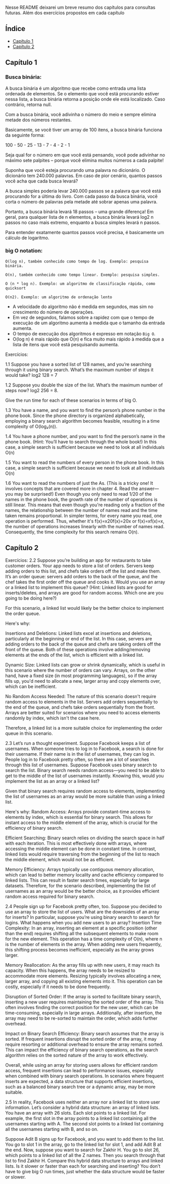 Nesse README deixarei um breve resumo dos capítulos para consultas futuras. Além dos exercícios propostos em cada capítulo

## Índice

- [Capítulo 1](#Capítulo-1)
- [Capítulo 2](#Capítulo-2)

## Capítulo 1
### Busca binária:

A busca binária é um algoritmo que recebe como entrada uma lista ordenada de elementos. Se o elemento que você está procurando estiver nessa lista, a busca binária retorna a posição onde ele está localizado. Caso contrário, retorna null.

Com a busca binária, você adivinha o número do meio e sempre elimina metade dos números restantes.

Basicamente, se você tiver um array de 100 itens, a busca binária funciona da seguinte forma:

100 - 50 - 25 - 13 - 7 - 4 - 2 - 1

Seja qual for o número em que você está pensando, você pode adivinhar no máximo sete palpites – porque você elimina muitos números a cada palpite!

Suponha que você esteja procurando uma palavra no dicionário. O dicionário tem 240.000 palavras. Em caso de pior cenário, quantos passos você acha que cada busca levará?

A busca simples poderia levar 240.000 passos se a palavra que você está procurando for a última do livro. Com cada passo da busca binária, você corta o número de palavras pela metade até sobrar apenas uma palavra.

Portanto, a busca binária levará 18 passos – uma grande diferença! Em geral, para qualquer lista de n elementos, a busca binária levará log2 n passos no caso mais extremo, enquanto a busca simples levará n passos.

Para entender exatamente quantos passos você precisa, é basicamente um cálculo de logaritmo.


### big O notation:
    O(log n), também conhecido como tempo de log. Exemplo: pesquisa binária.

    O(n), também conhecido como tempo linear. Exemplo: pesquisa simples.

    O (n * log n). Exemplo: um algoritmo de classificação rápida, como quicksort

    O(n2). Exemplo: um algoritmo de ordenação lento

* A velocidade do algoritmo não é medida em segundos, mas sim no crescimento do número de operações.
* Em vez de segundos, falamos sobre a rapidez com que o tempo de execução de um algoritmo aumenta à medida que o tamanho da entrada aumenta.
* O tempo de execução dos algoritmos é expresso em notação `Big O`.
* O(log n) é mais rápido que O(n) e fica muito mais rápido à medida que a lista de itens que você está pesquisando aumenta.

Exercícios:

  1.1 Suppose you have a sorted list of 128 names, and you’re searching through it using binary search. What’s the maximum number of steps it would take?
  log2 128 = 7

  
  1.2 Suppose you double the size of the list. What’s the maximum number of steps now?
  log2 256 = 8.

  Give the run time for each of these scenarios in terms of big O.

  
  1.3 You have a name, and you want to find the person’s phone number in the phone book.
  Since the phone directory is organized alphabetically, employing a binary search algorithm becomes feasible, resulting in a time complexity of O(log₂(n)).

  1.4 You have a phone number, and you want to find the person’s name in the phone book. (Hint: You’ll have to search through the whole book!)
  In this case, a simple search is sufficient because we need to look at all individuals O(n)

  1.5 You want to read the numbers of every person in the phone book.
  In this case, a simple search is sufficient because we need to look at all individuals O(n)

  1.6 You want to read the numbers of just the As. (This is a tricky one! It involves concepts that are covered more in chapter 4. Read the answer—you may be surprised!)
  Even though you only need to read 1/20 of the names in the phone book, the growth rate of the number of operations is still linear. This means that even though you're reading only a fraction     of the names, the relationship between the number of names read and the time taken remains proportional. In simpler terms, for every name you read, one operation is performed. Thus, whether      it's f(x)=x20f(x)=20x​ or f(x)=xf(x)=x, the number of operations increases linearly with the number of names read. Consequently, the time complexity for this search remains O(n).


## Capítulo 2

Exercícios:
 2.2 Suppose you’re building an app for restaurants to take customer orders. Your app needs to store a list of orders. Servers keep adding orders to this list, and chefs take orders off the list and make them. It’s an order queue: servers add orders to the back of the queue, and the chef takes the first order off the queue and cooks it.
 Would you use an array or a linked list to implement this queue? (Hint: Linked lists are good for inserts/deletes, and arrays are good for random access. Which one are you going to be doing here?)

For this scenario, a linked list would likely be the better choice to implement the order queue.

Here's why:

  Insertions and Deletions: Linked lists excel at insertions and deletions, particularly at the beginning or end of the list. In this case, servers are adding orders to the back of the queue and chefs are taking orders off the front of the queue. Both of these operations involve adding/removing elements at the ends of the list, which is efficient with a linked list.
  
  Dynamic Size: Linked lists can grow or shrink dynamically, which is useful in this scenario where the number of orders can vary. Arrays, on the other hand, have a fixed size (in most programming languages), so if the array fills up, you'd need to allocate a new, larger array and copy elements over, which can be inefficient.
  
  No Random Access Needed: The nature of this scenario doesn't require random access to elements in the list. Servers add orders sequentially to the end of the queue, and chefs take orders sequentially from the front. Arrays are better suited for scenarios where you need to access elements randomly by index, which isn't the case here.

Therefore, a linked list is a more suitable choice for implementing the order queue in this scenario.


  2.3 Let’s run a thought experiment. Suppose Facebook keeps a list of usernames. When someone tries to log in to Facebook, a search is done for their username. If their name is in the list of usernames, they can log in. People log in to Facebook pretty often, so there are a lot of searches through this list of usernames. Suppose Facebook uses binary search to search the list. Binary search needs random access—you need to be able to get to the middle of the list of usernames instantly. Knowing this, would you implement the list as an array or a linked list?
  
  Given that binary search requires random access to elements, implementing the list of usernames as an array would be more suitable than using a linked list.

Here's why:
   Random Access: Arrays provide constant-time access to elements by index, which is essential for binary search. This allows for instant access to the middle element of the array, which is crucial for the efficiency of binary search.

   Efficient Searching: Binary search relies on dividing the search space in half with each iteration. This is most effectively done with arrays, where accessing the middle element can be done in constant time. In contrast, linked lists would require traversing from the beginning of the list to reach the middle element, which would not be as efficient.

   Memory Efficiency: Arrays typically use contiguous memory allocation, which can lead to better memory locality and cache efficiency compared to linked lists. This can result in faster search times, especially for large datasets.
Therefore, for the scenario described, implementing the list of usernames as an array would be the better choice, as it provides efficient random access required for binary search.


  2.4 People sign up for Facebook pretty often, too. Suppose you decided to use an array to store the list of users. What are the downsides of an array for inserts? In particular, suppose you’re using binary search to search for logins. What happens when you add new users to an array?
  Insertion Time Complexity: In an array, inserting an element at a specific position (other than the end) requires shifting all the subsequent elements to make room for the new element. This operation has a time complexity of O(n), where n is the number of elements in the array. When adding new users frequently, this shifting process becomes inefficient, especially as the array grows larger.

  Memory Reallocation: As the array fills up with new users, it may reach its capacity. When this happens, the array needs to be resized to accommodate more elements. Resizing typically involves allocating a new, larger array, and copying all existing elements into it. This operation can be costly, especially if it needs to be done frequently.

  Disruption of Sorted Order: If the array is sorted to facilitate binary search, inserting a new user requires maintaining the sorted order of the array. This often involves finding the correct position for the new user, which can be time-consuming, especially in large arrays. Additionally, after insertion, the array may need to be re-sorted to maintain the order, which adds further overhead.

  Impact on Binary Search Efficiency: Binary search assumes that the array is sorted. If frequent insertions disrupt the sorted order of the array, it may require resorting or additional overhead to ensure the array remains sorted. This can impact the efficiency of binary search operations, as the search algorithm relies on the sorted nature of the array to work effectively.

  Overall, while using an array for storing users allows for efficient random access, frequent insertions can lead to performance issues, especially when combined with binary search operations. In scenarios where frequent inserts are expected, a data structure that supports efficient insertions, such as a balanced binary search tree or a dynamic array, may be more suitable.

  2.5 In reality, Facebook uses neither an array nor a linked list to store user information. Let’s consider a hybrid data structure: an array of linked lists. You have an array with 26 slots. Each slot points to a linked list. For example, the first slot in the array points to a linked list containing all the usernames starting with A. The second slot points to a linked list containing all the usernames starting with B, and so on.
  
  Suppose Adit B signs up for Facebook, and you want to add them to the list. You go to slot 1 in the array, go to the linked list for slot 1, and add Adit B at the end. Now, suppose you want to search for Zakhir H. You go to slot 26, which points to a linked list of all the Z names. Then you search through that list to find Zakhir H. Compare this hybrid data structure to arrays and linked lists. Is it slower or faster than each for searching and inserting? You don’t have to give big O run times, just whether the data structure would be faster or slower.
  
 



